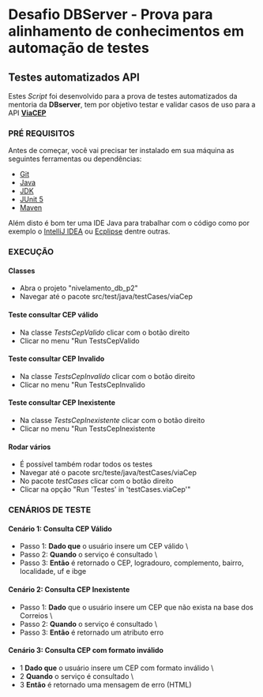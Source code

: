 # Desafio DBServer - Prova para alinhamento de conhecimentos em automação de testes
## Testes automatizados API

Estes *Script* foi desenvolvido para a prova de testes automatizados da mentoria da **DBserver**, tem por objetivo testar e validar casos de uso para a API [**ViaCEP**](https://viacep.com.br/)

### PRÉ REQUISITOS

Antes de começar, você vai precisar ter instalado em sua máquina as seguintes ferramentas ou dependências:

* [Git](https://git-scm.com)
* [Java](https://www.java.com/pt-BR/)
* [JDK](https://www.oracle.com/java/technologies/downloads/)
* [JUnit 5](https://junit.org/junit5/)
* [Maven](https://maven.apache.org/)

Além disto é bom ter uma IDE Java para trabalhar com o código como por exemplo o [IntelliJ IDEA](https://www.jetbrains.com/pt-br/idea/) ou [Ecplipse](https://www.eclipse.org/downloads/) dentre outras.

### EXECUÇÃO
#### Classes
* Abra o projeto "nivelamento_db_p2"
* Navegar até o pacote src/test/java/testCases/viaCep
#### Teste consultar CEP válido
* Na classe *TestsCepValido* clicar com o botão direito
* Clicar no menu "Run TestsCepValido
#### Teste consultar CEP Invalido
* Na classe *TestsCepInvalido* clicar com o botão direito
* Clicar no menu "Run TestsCepInvalido
#### Teste consultar CEP Inexistente
* Na classe *TestsCepInexistente* clicar com o botão direito
* Clicar no menu "Run TestsCepInexistente

#### Rodar vários
* É possível também rodar todos os testes
* Navegar até o pacote src/teste/java/testCases/viaCep
* No pacote *testCases* clicar com o botão direito
* Clicar na opção "Run 'Testes' in 'testCases.viaCep'"

### CENÁRIOS DE TESTE

#### Cenário 1: Consulta CEP Válido
* Passo 1: **Dado que** o usuário insere um CEP válido \
* Passo 2: **Quando** o serviço é consultado \
* Passo 3: **Então** é retornado o CEP, logradouro, complemento, bairro, localidade, uf e ibge

#### Cenário 2: Consulta CEP Inexistente
* Passo 1: **Dado** que o usuário insere um CEP que não exista na base dos Correios \
* Passo 2: **Quando** o serviço é consultado \
* Passo 3: **Então** é retornado um atributo erro

#### Cenário 3: Consulta CEP com formato inválido
* 1 **Dado que** o usuário insere um CEP com formato inválido \
* 2 **Quando** o serviço é consultado \
* 3 **Então** é retornado uma mensagem de erro (HTML)